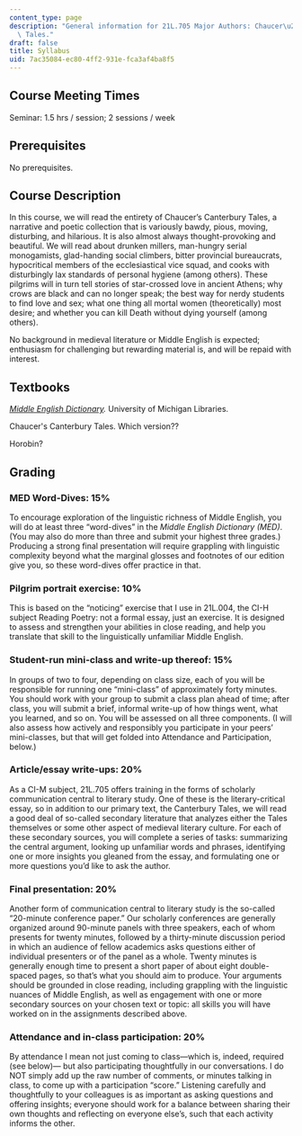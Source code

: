 ```yaml
---
content_type: page
description: "General information for 21L.705 Major Authors: Chaucer\u2019s Canterbury\
  \ Tales."
draft: false
title: Syllabus
uid: 7ac35084-ec80-4ff2-931e-fca3af4ba8f5
---
```

## Course Meeting Times

Seminar: 1.5 hrs / session; 2 sessions / week

## Prerequisites

No prerequisites.

## Course Description

In this course, we will read the entirety of Chaucer’s Canterbury Tales, a narrative and poetic collection that is variously bawdy, pious, moving, disturbing, and hilarious. It is also almost always thought-provoking and beautiful. We will read about drunken millers, man-hungry serial monogamists, glad-handing social climbers, bitter provincial bureaucrats, hypocritical members of the ecclesiastical vice squad, and cooks with disturbingly lax standards of personal hygiene (among others). These pilgrims will in turn tell stories of star-crossed love in ancient Athens; why crows are black and can no longer speak; the best way for nerdy students to find love and sex; what one thing all mortal women (theoretically) most desire; and whether you can kill Death without dying yourself (among others). 

No background in medieval literature or Middle English is expected; enthusiasm for challenging but rewarding material is, and will be repaid with interest.

## Textbooks

[*Middle English Dictionary*](https://quod.lib.umich.edu/m/middle-english-dictionary/dictionary)*.* University of Michigan Libraries. 

Chaucer's Canterbury Tales. Which version??

Horobin?

## Grading

### MED Word-Dives: 15%

To encourage exploration of the linguistic richness of Middle English, you will do at least three “word-dives” in the *Middle English Dictionary (MED)*. (You may also do more than three and submit your highest three grades.) Producing a strong final presentation will require grappling with linguistic complexity beyond what the marginal glosses and footnotes of our edition give you, so these word-dives offer practice in that.

### Pilgrim portrait exercise: 10%

This is based on the “noticing” exercise that I use in 21L.004, the CI-H subject Reading Poetry: not a formal essay, just an exercise. It is designed to assess and strengthen your abilities in close reading, and help you translate that skill to the linguistically unfamiliar Middle English.

### Student-run mini-class and write-up thereof: 15%

In groups of two to four, depending on class size, each of you will be responsible for running one “mini-class” of approximately forty minutes. You should work with your group to submit a class plan ahead of time; after class, you will submit a brief, informal write-up of how things went, what you learned, and so on. You will be assessed on all three components. (I will also assess how actively and responsibly you participate in your peers’ mini-classes, but that will get folded into Attendance and Participation, below.)

### Article/essay write-ups: 20%

As a CI-M subject, 21L.705 offers training in the forms of scholarly communication central to literary study. One of these is the literary-critical essay, so in addition to our primary text, the Canterbury Tales, we will read a good deal of so-called secondary literature that analyzes either the Tales themselves or some other aspect of medieval literary culture. For each of these secondary sources, you will complete a series of tasks: summarizing the central argument, looking up unfamiliar words and phrases, identifying one or more insights you gleaned from the essay, and formulating one or more questions you’d like to ask the author.

### Final presentation: 20%

Another form of communication central to literary study is the so-called “20-minute conference paper.” Our scholarly conferences are generally organized around 90-minute panels with three speakers, each of whom presents for twenty minutes, followed by a thirty-minute discussion period in which an audience of fellow academics asks questions either of individual presenters or of the panel as a whole. Twenty minutes is generally enough time to present a short paper of about eight double-spaced pages, so that’s what you should aim to produce. Your arguments should be grounded in close reading, including grappling with the linguistic nuances of Middle English, as well as engagement with one or more secondary sources on your chosen text or topic: all skills you will have worked on in the assignments described above.

### Attendance and in-class participation: 20%

By attendance I mean not just coming to class—which is, indeed, required (see below)— but also participating thoughtfully in our conversations. I do NOT simply add up the raw number of comments, or minutes talking in class, to come up with a participation “score.” Listening carefully and thoughtfully to your colleagues is as important as asking questions and offering insights; everyone should work for a balance between sharing their own thoughts and reflecting on everyone else’s, such that each activity informs the other.